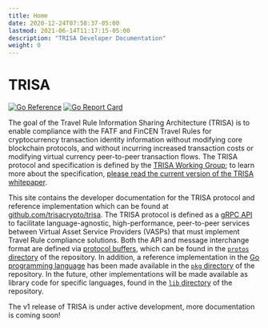 ```yaml
---
title: Home
date: 2020-12-24T07:58:37-05:00
lastmod: 2021-06-14T11:17:15-05:00
description: "TRISA Developer Documentation"
weight: 0
---
```


# TRISA

[![Go Reference](https://pkg.go.dev/badge/github.com/trisacrypto/testnet/pkg.svg)](https://pkg.go.dev/github.com/trisacrypto/testnet/pkg)
[![Go Report Card](https://goreportcard.com/badge/github.com/trisacrypto/trisa)](https://goreportcard.com/report/github.com/trisacrypto/trisa)

The goal of the Travel Rule Information Sharing Architecture (TRISA) is to enable
compliance with the FATF and FinCEN Travel Rules for cryptocurrency transaction
identity information without modifying core blockchain protocols, and without
incurring increased transaction costs or modifying virtual currency peer-to-peer
transaction flows. The TRISA protocol and specification is defined by the [TRISA Working Group](https://trisa.io); to learn more about the specification, [please read the current version of the TRISA whitepaper](https://trisa.io/trisa-whitepaper/).

This site contains the developer documentation for the TRISA protocol and reference implementation which can be found at [github.com/trisacrypto/trisa](https://github.com/trisacrypto/trisa). The TRISA protocol is defined as a [gRPC API](https://grpc.io/) to facilitate language-agnostic, high-performance, peer-to-peer services between Virtual Asset Service Providers (VASPs) that must implement Travel Rule compliance solutions. Both the API and message interchange format are defined via [protocol buffers](https://developers.google.com/protocol-buffers), which can be found in the [`protos` directory](https://github.com/trisacrypto/trisa/tree/main/proto) of the repository. In addition, a reference implementation in the [Go programming language](https://golang.org/) has been made available in the [`pkg` directory](https://github.com/trisacrypto/trisa/tree/main/proto) of the repository. In the future, other implementations will be made available as library code for specific languages, found in the [`lib` directory](https://github.com/trisacrypto/trisa/tree/main/lib) of the repository.

The v1 release of TRISA is under active development, more documentation is coming soon!